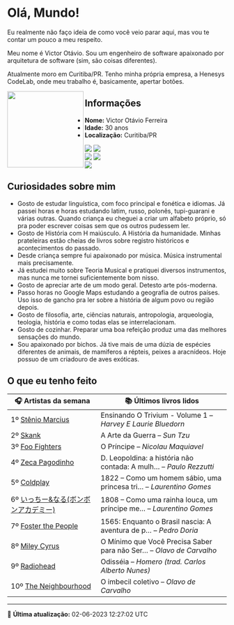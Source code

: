 # Olá, Mundo!

Eu realmente não faço ideia de como você veio parar aqui, mas vou te contar um pouco a meu respeito.

Meu nome é Victor Otávio. Sou um engenheiro de software apaixonado por arquitetura de software (sim, são coisas diferentes).

Atualmente moro em Curitiba/PR. Tenho minha própria empresa, a Henesys CodeLab, onde meu trabalho é, basicamente, apertar botões.

<img align="left" src="https://github.com/vctrtvfrrr/vctrtvfrrr/raw/master/octocat.png" alt="" width="175" />

## Informações

- **Nome:** Victor Otávio Ferreira
- **Idade:** 30 anos
- **Localização:** Curitiba/PR

[![](https://img.shields.io/badge/LinkedIn-victorotavio-blue)](https://www.linkedin.com/in/victorotavio/) [![](https://img.shields.io/badge/Twitter-@vctrtvfrrr-blue)](https://twitter.com/vctrtvfrrr)  
[![](https://img.shields.io/badge/GitHub-vctrtvfrrr-24292e)](https://github.com/vctrtvfrrr) [![](https://img.shields.io/badge/GitLab-vctrtvfrrr-ec5d16)](https://gitlab.com/vctrtvfrrr)  
[![](https://img.shields.io/badge/Email-victor@otavioferreira.com.br-red)](mailto:victor@otavioferreira.com.br)  

## Curiosidades sobre mim

-   Gosto de estudar linguística, com foco principal e fonética e idiomas. Já passei horas e horas estudando latim, russo, polonês, tupi-guarani e várias outras. Quando criança eu cheguei a criar um alfabeto próprio, só pra poder escrever coisas sem que os outros pudessem ler.
-   Gosto de História com H maiúsculo. A História da humanidade. Minhas prateleiras estão cheias de livros sobre registro históricos e acontecimentos do passado.
-   Desde criança sempre fui apaixonado por música. Música instrumental mais precisamente.
-   Já estudei muito sobre Teoria Musical e pratiquei diversos instrumentos, mas nunca me tornei suficientemente bom nisso.
-   Gosto de apreciar arte de um modo geral. Detesto arte pós-moderna.
-   Passo horas no Google Maps estudando a geografia de outros países. Uso isso de gancho pra ler sobre a história de algum povo ou região depois.
-   Gosto de filosofia, arte, ciências naturais, antropologia, arqueologia, teologia, história e como todas elas se interrelacionam.
-   Gosto de cozinhar. Preparar uma boa refeição produz uma das melhores sensações do mundo.
-   Sou apaixonado por bichos. Já tive mais de uma dúzia de espécies diferentes de animais, de mamiferos a répteis, peixes a aracnídeos. Hoje possuo de um criadouro de aves exóticas.


## O que eu tenho feito

|                                                                                            🎧 Artistas da semana                                                                                             |                      📚 Últimos livros lidos                      |
|--------------------------------------------------------------------------------------------------------------------------------------------------------------------------------------------------------------|-------------------------------------------------------------------|
| 1º [Stênio Marcius](https://www.last.fm/music/St%C3%AAnio+Marcius)                                                                                                                                           | Ensinando O Trivium - Volume 1	–	_Harvey E Laurie Bluedorn_         |
| 2º [Skank](https://www.last.fm/music/Skank)                                                                                                                                                                  | A Arte da Guerra	–	_Sun Tzu_                                        |
| 3º [Foo Fighters](https://www.last.fm/music/Foo+Fighters)                                                                                                                                                    | O Príncipe	–	_Nicolau Maquiavel_                                    |
| 4º [Zeca Pagodinho](https://www.last.fm/music/Zeca+Pagodinho)                                                                                                                                                | D. Leopoldina: a história não contada: A mulh…	–	_Paulo Rezzutti_   |
| 5º [Coldplay](https://www.last.fm/music/Coldplay)                                                                                                                                                            | 1822 – Como um homem sábio, uma princesa tri…	–	_Laurentino Gomes_  |
| 6º [いっちー&なる(ボンボンアカデミー)](https://www.last.fm/music/%E3%81%84%E3%81%A3%E3%81%A1%E3%83%BC&%E3%81%AA%E3%82%8B(%E3%83%9C%E3%83%B3%E3%83%9C%E3%83%B3%E3%82%A2%E3%82%AB%E3%83%87%E3%83%9F%E3%83%BC)) | 1808 – Como uma rainha louca, um príncipe me…	–	_Laurentino Gomes_  |
| 7º [Foster the People](https://www.last.fm/music/Foster+the+People)                                                                                                                                          | 1565: Enquanto o Brasil nascia: A aventura de p…	–	_Pedro Doria_    |
| 8º [Miley Cyrus](https://www.last.fm/music/Miley+Cyrus)                                                                                                                                                      | O Mínimo que Você Precisa Saber para não Ser…	–	_Olavo de Carvalho_ |
| 9º [Radiohead](https://www.last.fm/music/Radiohead)                                                                                                                                                          | Odisséia	–	_Homero (trad. Carlos Alberto Nunes)_                    |
| 10º [The Neighbourhood](https://www.last.fm/music/The+Neighbourhood)                                                                                                                                         | O imbecil coletivo	–	_Olavo de Carvalho_                            |


---

🚀 **Última atualização:** 02-06-2023 12:27:02 UTC